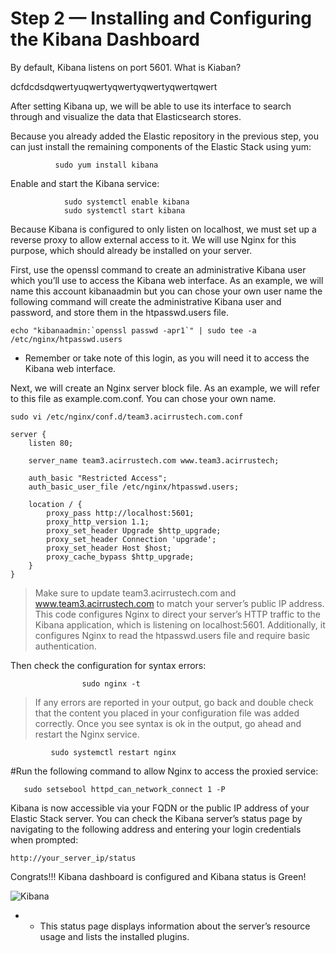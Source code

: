 # Step 2 — Installing and Configuring the Kibana Dashboard
By default, Kibana listens on port 5601.
What is Kiaban?

dcfdcdsdqwertyuqwertyqwertyqwertyqwertqwert


After setting Kibana up, we will be able to use its interface to search through and visualize the data that Elasticsearch stores.

Because you already added the Elastic repository in the previous step, you can just install the remaining components of the Elastic Stack using yum:

```
          sudo yum install kibana
```

Enable and start the Kibana service:
```
            sudo systemctl enable kibana
            sudo systemctl start kibana
 ```
 Because Kibana is configured to only listen on localhost, we must set up a reverse proxy to allow external access to it. We will use Nginx for this purpose, which should already be installed on your server.

 First, use the openssl command to create an administrative Kibana user which you’ll use to access the Kibana web interface. As an example, we will name this account kibanaadmin but you can chose your own user name the following command will create the administrative Kibana user and password, and store them in the htpasswd.users file.
 ```
echo "kibanaadmin:`openssl passwd -apr1`" | sudo tee -a /etc/nginx/htpasswd.users
```

 - Remember or take note of this login, as you will need it to access the Kibana web interface.


Next, we will create an Nginx server block file. As an example, we will refer to this file as example.com.conf. You can chose your own name.
```
sudo vi /etc/nginx/conf.d/team3.acirrustech.com.conf
```


```
server {
    listen 80;

    server_name team3.acirrustech.com www.team3.acirrustech;

    auth_basic "Restricted Access";
    auth_basic_user_file /etc/nginx/htpasswd.users;

    location / {
        proxy_pass http://localhost:5601;
        proxy_http_version 1.1;
        proxy_set_header Upgrade $http_upgrade;
        proxy_set_header Connection 'upgrade';
        proxy_set_header Host $host;
        proxy_cache_bypass $http_upgrade;
    }
}
```
  > Make sure to update team3.acirrustech.com  and www.team3.acirrustech.com to match your server’s public IP address. This code configures Nginx to direct your server’s HTTP traffic to the Kibana application, which is listening on localhost:5601. Additionally, it configures Nginx to read the htpasswd.users file and require basic authentication.

Then check the configuration for syntax errors:

```
                sudo nginx -t
```

> If any errors are reported in your output, go back and double check that the content you placed in your configuration file was added correctly. Once you see syntax is ok in the output, go ahead and restart the Nginx service. 

```
         sudo systemctl restart nginx
```
#Run the following command to allow Nginx to access the proxied service:
```
   sudo setsebool httpd_can_network_connect 1 -P
```

Kibana is now accessible via your FQDN or the public IP address of your Elastic Stack server. You can check the Kibana server’s status page by navigating to the following address and entering your login credentials when prompted:
```
http://your_server_ip/status
```
Congrats!!! Kibana dashboard is configured and Kibana status is Green!

![Kibana](https://i.imgur.com/QSiMhUD.png)

-    - This status page displays information about the server’s resource usage and lists the installed plugins.